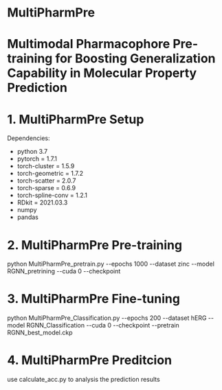 # MultiPharmPre
# Multimodal Pharmacophore Pre-training for Boosting Generalization Capability in Molecular Property Prediction

# 1. MultiPharmPre Setup
Dependencies:
- python 3.7
- pytorch = 1.7.1
- torch-cluster = 1.5.9
- torch-geometric = 1.7.2
- torch-scatter = 2.0.7
- torch-sparse = 0.6.9
- torch-spline-conv = 1.2.1
- RDkit = 2021.03.3
- numpy
- pandas

# 2. MultiPharmPre Pre-training
   python MultiPharmPre_pretrain.py --epochs 1000 --dataset zinc --model RGNN_pretrining --cuda 0 --checkpoint

# 3. MultiPharmPre Fine-tuning
   python MultiPharmPre_Classification.py --epochs 200  --dataset hERG --model RGNN_Classification --cuda 0  --checkpoint --pretrain RGNN_best_model.ckp

# 4. MultiPharmPre Preditcion
   use calculate_acc.py to analysis the prediction results

